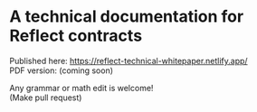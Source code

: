 # A technical documentation for Reflect contracts

Published here: https://reflect-technical-whitepaper.netlify.app/  
PDF version: (coming soon)

Any grammar or math edit is welcome!  
(Make pull request)

